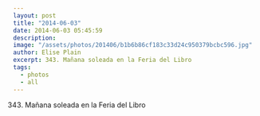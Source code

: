 ```yaml
---
layout: post
title: "2014-06-03"
date: 2014-06-03 05:45:59
description: 
image: "/assets/photos/201406/b1b6b86cf183c33d24c950379bcbc596.jpg"
author: Elise Plain
excerpt: 343. Mañana soleada en la Feria del Libro
tags: 
  - photos
  - all
---
```


343. Mañana soleada en la Feria del Libro
<p></p>

